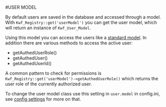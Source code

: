 #USER MODEL

By default users are saved in the database and accessed through a model. 
With `Kwf_Registry::get('userModel')` you can get the user model, which will return an instance of `Kwf_User_Model`.

Using this model you can access the users like a [standard model](../models/basic-usage.md). In addition there are  various methods to access the active user:

* getAuthedUserRole()
*  getAuthedUser()
*  getAuthedUserId()

A common pattern to check for permissions is 
`Kwf_Registry::get('userModel')->getAuthedUserRole()` which returns the user role of the currently authorized user.

To change the user model class use this setting in `user.model` in config.ini, see [config settings](config.md) for more on that.
